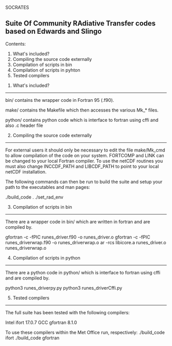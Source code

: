 SOCRATES

Suite Of Community RAdiative Transfer codes based on Edwards and Slingo
-----------------------------------------------------------------------

Contents:


1) What's included?
2) Compiling the source code externally
3) Compilation of scripts in bin
4) Compilation of scripts in pyhton
5) Tested compilers







1. What's included?
-------------------


bin/ contains the wrapper code in Fortran 95 (.f90).

make/ contains the Makefile which then accesses the various Mk_*
files.

python/ contains python code which is interface to fortran using cffi and 
also .c header file



2. Compiling the source code externally
---------------------------------------

For external users it should only be necessary to edit the file
make/Mk_cmd to allow compilation of the code on your system. FORTCOMP
and LINK can be changed to your local Fortran compiler. To use the netCDF
routines you must also change INCCDF_PATH and LIBCDF_PATH to point to
your local netCDF installation.

The following commands can then be run to build the suite and setup
your path to the executables and man pages:

./build_code
. ./set_rad_env



3. Compilation of scripts in bin
---------------------------------

There are a wrapper code in bin/ which are written 
in fortran and are compiled by.

gfortran -c -fPIC runes_driver.f90 -o runes_driver.o
gfortran -c -fPIC runes_driverwrap.f90 -o runes_driverwrap.o
ar -rcs libicore.a runes_driver.o runes_driverwrap.o




4. Compilation of scripts in python
------------------------------------

There are a python code in python/ which is interface to 
fortran using cffi and are compiled by.

python3 runes_driverpy.py
python3 runes_driverCffi.py



5. Tested compilers
-------------------

The full suite has been tested with the following compilers:

Intel ifort 17.0.7
GCC gfortran 8.1.0

To use these compilers within the Met Office run, respectively:
./build_code ifort
./build_code gfortran
